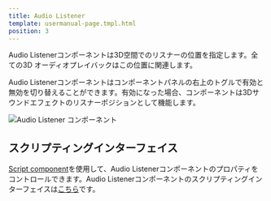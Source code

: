 ```yaml
---
title: Audio Listener
template: usermanual-page.tmpl.html
position: 3
---
```


Audio Listenerコンポーネントは3D空間でのリスナーの位置を指定します。全ての3D オーディオプレイバックはこの位置に関連します。

Audio Listenerコンポーネントはコンポーネントパネルの右上のトグルで有効と無効を切り替えることができます。有効になった場合、コンポーネントは3Dサウンドエフェクトのリスナーポジションとして機能します。

![Audio Listener コンポーネント][1]

## スクリプティングインターフェイス

[Script component][2]を使用して、Audio Listenerコンポーネントのプロパティをコントロールできます。Audio Listenerコンポーネントのスクリプティングインターフェイスは[こちら][3]です。

[1]: /images/user-manual/scenes/components/component-audiolistener.png
[2]: /user-manual/packs/components/script
[3]: /engine/api/stable/symbols/pc.AudioListenerComponent.html

